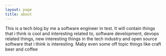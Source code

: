 ```yaml
---
layout: page
title: about
---
```


This is a tech blog by me a software engineer in test. It will contain things that i think is cool and interesting related to, software development, devops related things, new interesting things in the tech industry and open source software that i think is interesting. Maby even some off topic things like craft beer and coffee
